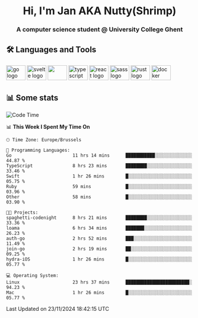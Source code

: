 <h1 align="center">Hi, I'm Jan AKA Nutty(Shrimp)</h1>
<h3 align="center">A computer science student @ University College Ghent</h3>

<h2 align="left">🛠️ Languages and Tools</h2>

###

<div align="left">
  <img src="https://cdn.jsdelivr.net/gh/devicons/devicon/icons/go/go-original.svg" height="40" width="52" alt="go logo"  />
  <img src="https://cdn.jsdelivr.net/gh/devicons/devicon@latest/icons/svelte/svelte-original.svg"  height="40" width="52" alt="svelte logo" />
  <img src="https://cdn.jsdelivr.net/gh/devicons/devicon@latest/icons/tailwindcss/tailwindcss-original.svg" height="40" width="52" />
  <img src="https://cdn.jsdelivr.net/gh/devicons/devicon/icons/typescript/typescript-original.svg" height="40" width="52" alt="typescript logo"  />
  <img src="https://cdn.jsdelivr.net/gh/devicons/devicon/icons/react/react-original.svg" height="40" width="52" alt="react logo"  />
  <img src="https://cdn.jsdelivr.net/gh/devicons/devicon/icons/sass/sass-original.svg" height="40" width="52" alt="sass logo"  />
  <img src="https://cdn.jsdelivr.net/gh/devicons/devicon@latest/icons/rust/rust-original.svg" height="40" width="52" alt="rust logo" />
  <img src="https://cdn.jsdelivr.net/gh/devicons/devicon/icons/docker/docker-original.svg" height="40" width="52" alt="docker logo"  />
</div>

<h2>📊 Some stats</h2>

<!--START_SECTION:waka-->
![Code Time](http://img.shields.io/badge/Code%20Time-5%2C283%20hrs%206%20mins-blue)

📊 **This Week I Spent My Time On** 

```text
🕑︎ Time Zone: Europe/Brussels

💬 Programming Languages: 
Go                       11 hrs 14 mins      ███████████░░░░░░░░░░░░░░   44.87 % 
TypeScript               8 hrs 23 mins       ████████░░░░░░░░░░░░░░░░░   33.46 % 
Swift                    1 hr 26 mins        █░░░░░░░░░░░░░░░░░░░░░░░░   05.75 % 
Ruby                     59 mins             █░░░░░░░░░░░░░░░░░░░░░░░░   03.96 % 
Other                    58 mins             █░░░░░░░░░░░░░░░░░░░░░░░░   03.90 % 

🐱‍💻 Projects: 
spaghetti-codenight      8 hrs 21 mins       ████████░░░░░░░░░░░░░░░░░   33.36 % 
loama                    6 hrs 34 mins       ███████░░░░░░░░░░░░░░░░░░   26.23 % 
auth-go                  2 hrs 52 mins       ███░░░░░░░░░░░░░░░░░░░░░░   11.49 % 
join-go                  2 hrs 19 mins       ██░░░░░░░░░░░░░░░░░░░░░░░   09.25 % 
hydra-iOS                1 hr 26 mins        █░░░░░░░░░░░░░░░░░░░░░░░░   05.77 % 

💻 Operating System: 
Linux                    23 hrs 37 mins      ████████████████████████░   94.23 % 
Mac                      1 hr 26 mins        █░░░░░░░░░░░░░░░░░░░░░░░░   05.77 % 
```


 Last Updated on 23/11/2024 18:42:15 UTC
<!--END_SECTION:waka-->

